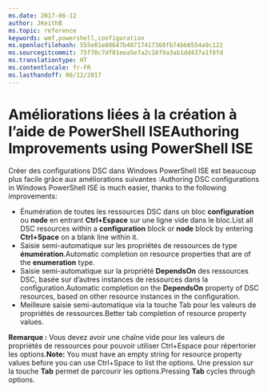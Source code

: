 ```yaml
---
ms.date: 2017-06-12
author: JKeithB
ms.topic: reference
keywords: wmf,powershell,configuration
ms.openlocfilehash: 555e01e88647b40717417360fb74bb6554a9c122
ms.sourcegitcommit: 75f70c7df01eea5e7a2c16f9a3ab1dd437a1f8fd
ms.translationtype: HT
ms.contentlocale: fr-FR
ms.lasthandoff: 06/12/2017
---
```

# <a name="authoring-improvements-using-powershell-ise"></a><span data-ttu-id="40429-102">Améliorations liées à la création à l’aide de PowerShell ISE</span><span class="sxs-lookup"><span data-stu-id="40429-102">Authoring Improvements using PowerShell ISE</span></span>

<span data-ttu-id="40429-103">Créer des configurations DSC dans Windows PowerShell ISE est beaucoup plus facile grâce aux améliorations suivantes :</span><span class="sxs-lookup"><span data-stu-id="40429-103">Authoring DSC configurations in Windows PowerShell ISE is much easier, thanks to the following improvements:</span></span>

- <span data-ttu-id="40429-104">Énumération de toutes les ressources DSC dans un bloc **configuration** ou **node** en entrant **Ctrl+Espace** sur une ligne vide dans le bloc.</span><span class="sxs-lookup"><span data-stu-id="40429-104">List all DSC resources within a **configuration** block or **node** block by entering **Ctrl+Space** on a blank line within it.</span></span>
- <span data-ttu-id="40429-105">Saisie semi-automatique sur les propriétés de ressources de type **énumération**.</span><span class="sxs-lookup"><span data-stu-id="40429-105">Automatic completion on resource properties that are of the **enumeration** type.</span></span>
- <span data-ttu-id="40429-106">Saisie semi-automatique sur la propriété **DependsOn** des ressources DSC, basée sur d’autres instances de ressources dans la configuration.</span><span class="sxs-lookup"><span data-stu-id="40429-106">Automatic completion on the **DependsOn** property of DSC resources, based on other resource instances in the configuration.</span></span>
- <span data-ttu-id="40429-107">Meilleure saisie semi-automatique via la touche Tab pour les valeurs de propriétés de ressources.</span><span class="sxs-lookup"><span data-stu-id="40429-107">Better tab completion of resource property values.</span></span>

<span data-ttu-id="40429-108">**Remarque :** Vous devez avoir une chaîne vide pour les valeurs de propriétés de ressources pour pouvoir utiliser Ctrl+Espace pour répertorier les options.</span><span class="sxs-lookup"><span data-stu-id="40429-108">**Note:** You must have an empty string for resource property values before you can use Ctrl+Space to list the options.</span></span> <span data-ttu-id="40429-109">Une pression sur la touche **Tab** permet de parcourir les options.</span><span class="sxs-lookup"><span data-stu-id="40429-109">Pressing **Tab** cycles through options.</span></span>

